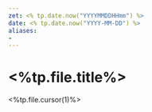 ```yaml
---
zet: <% tp.date.now("YYYYMMDDHHmm") %>
date: <% tp.date.now("YYYY-MM-DD") %>
aliases:
- 
---
```


# <%tp.file.title%>

<%tp.file.cursor(1)%>


